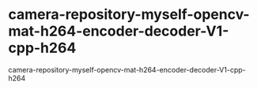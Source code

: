 # camera-repository-myself-opencv-mat-h264-encoder-decoder-V1-cpp-h264
camera-repository-myself-opencv-mat-h264-encoder-decoder-V1-cpp-h264
